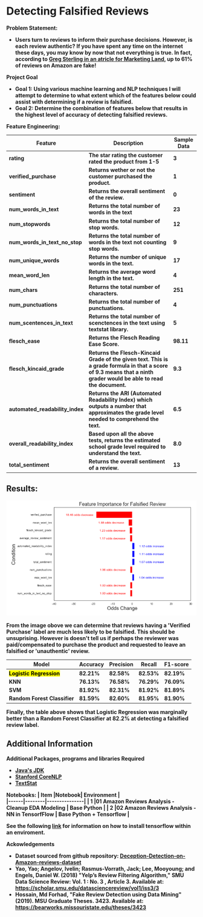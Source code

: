 # Detecting Falsified Reviews

<b>Problem Statement:<b>
- Users turn to reviews to inform their purchase decisions. However, is each review authentic? If you have spent any time on the internet these days, you may know by now that not everything is true. In fact, according to [Greg Sterling in an atricle for Marketing Land](https://marketingland.com/study-finds-61-percent-of-electronics-reviews-on-amazon-are-fake-254055#:~:text=Study%20finds%2061%20percent%20of%20electronics%20reviews%20on%20Amazon%20are%20'fake',-The%20problem%20appears), <b>up to 61% of reviews on Amazon are fake!<b> 
    
<b>Project Goal<b>

- Goal 1: Using various machine learning and NLP techniques I will attempt to determine to what extent which of the features below could assist with determining if a review is falsified.
- Goal 2: Determine the combination of features below that results in the highest level of accuracy of detecting falsified reviews.
    
<b>Feature Engineering:<b>

   Feature    | Description   | Sample Data
------------- | ------------- | -------------
rating | The star rating the customer rated the product from 1-5 | 3
verified_purchase | Returns wether or not the customer purchased the product. | 1
sentiment | Returns the overall sentiment of the review. | 0
num_words_in_text | Returns the total number of words in the text | 23
num_stopwords| Returns the total number of stop words. | 12
num_words_in_text_no_stop | Returns the total number of words in the text not counting stop words. | 9
num_unique_words | Returns the number of unique words in the text. | 17
mean_word_len| Returns the average word length in the text. | 4
num_chars| Returns the total number of characters. | 251
num_punctuations| Returns the total number of punctuations. | 4
num_scentences_in_text | Returns the total number of scenctences in the text using textstat library. | 5
flesch_ease| Returns the Flesch Reading Ease Score. | 98.11
flesch_kincaid_grade | Returns the Flesch-Kincaid Grade of the given text. This is a grade formula in that a score of 9.3 means that a ninth grader would be able to read the document. | 9.3
automated_readability_index | Returns the ARI (Automated Readability Index) which outputs a number that approximates the grade level needed to comprehend the text. | 6.5
overall_readability_index| Based upon all the above tests, returns the estimated school grade level required to understand the text. | 8.0
total_sentiment | Returns the overall sentiment of a review. | 13
    
## Results:
    
![Feature Importance Image](/data/feature_importance.png?raw=true)
    
From the image obove we can determine that reviews having a 'Verified Purchase' label are much less likely to be falsified. This should be unsuprising. However is doesn't tell us if perhaps the reviewer was paid/compensated to purchase the product and requested to leave an falsified or 'unauthentic' review.

|    Model     |    Accuracy   |   Precision   |     Recall    |    F1-score   | 
|------------- | ------------- | ------------- | ------------- | ------------- |
|<mark><b>Logistic Regression<b><mark>| 82.21% | 82.58%  |    82.53%   |   82.19% |
|KNN | 76.13%   |   76.58%   |   76.29% | 76.09%|
|SVM | 81.92%   |   82.31%    |  81.92% | 81.89% |
|Random Forest Classifier | 81.59%    |  82.60%  |    81.95% | 81.90%
    
Finally, the table above shows that Logistic Regression was marginally better than a Random Forest Classifier at 82.2% at detecting a falsified review label.

## Additional Information
    
<b>Additional Packages, programs and libraries Required<b>
- [Java's JDK](https://www.oracle.com/java/technologies/javase-downloads.html)
- [Stanford CoreNLP](https://stanfordnlp.github.io/CoreNLP/index.html)
- [TextStat](https://pypi.org/project/textstat/)
    
<b>Notebooks:<b>
| Item |Notebook|  Environment  |    
|------|--------|---------------|
| 1    |01 Amazon Reviews Analysis - Cleanup EDA Modeling | Base Python |
| 2    |02 Amazon Reviews Analysis - NN in TensorfFlow | Base Python + Tensorflow |
    
See the following [link](https://docs.anaconda.com/anaconda/user-guide/tasks/tensorflow/) for information on how to install tensorflow within an enviroment.
    
<b>Ackowledgements<b>
- Dataset sourced from github repository: [Deception-Detection-on-Amazon-reviews-dataset](https://github.com/aayush210789/Deception-Detection-on-Amazon-reviews-dataset)
- Yao, Yao; Angelov, Ivelin; Rasmus-Vorrath, Jack; Lee, Mooyoung; and Engels, Daniel W. (2018) "Yelp’s Review Filtering Algorithm,"
SMU Data Science Review: Vol. 1 : No. 3 , Article 3.
Available at: https://scholar.smu.edu/datasciencereview/vol1/iss3/3
- Hossain, Md Forhad, "Fake Review Detection using Data Mining" (2019). MSU Graduate Theses. 3423.
Available at: https://bearworks.missouristate.edu/theses/3423